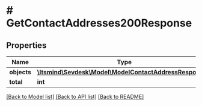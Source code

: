 # # GetContactAddresses200Response

## Properties

Name | Type | Description | Notes
------------ | ------------- | ------------- | -------------
**objects** | [**\Itsmind\Sevdesk\Model\ModelContactAddressResponse[]**](ModelContactAddressResponse.md) |  |
**total** | **int** |  | [optional]

[[Back to Model list]](../../README.md#models) [[Back to API list]](../../README.md#endpoints) [[Back to README]](../../README.md)
